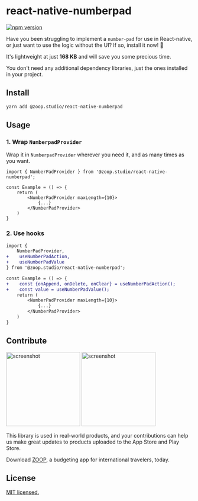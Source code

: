 # react-native-numberpad

[![npm version](https://badge.fury.io/js/@zoop.studio%2Freact-native-numberpad.svg)](https://badge.fury.io/js/@zoop.studio%2Freact-native-numberpad)

Have you been struggling to implement a `number-pad` for use in React-native, or just want to use the logic without the
UI? If so, install it now! 👊

It's lightweight at just **168 KB** and will save you some precious time.

You don't need any additional dependency libraries, just the ones installed in your project.

## Install

```bash
yarn add @zoop.studio/react-native-numberpad
```

## Usage

### 1. Wrap `NumberpadProvider`

Wrap it in `NumberpadProvider` wherever you need it, and as many times as you want.

```tsx
import { NumberPadProvider } from '@zoop.studio/react-native-numberpad';

const Example = () => {
    return (
        <NumberPadProvider maxLength={10}>
            {...}
        </NumberPadProvider>
    ) 
}
```

### 2. Use hooks

```diff
import {
    NumberPadProvider,
+    useNumberPadAction,
+    useNumberPadValue
} from '@zoop.studio/react-native-numberpad';

const Example = () => {
+    const {onAppend, onDelete, onClear} = useNumberPadAction();
+    const value = useNumberPadValue();
    return (
        <NumberPadProvider maxLength={10}>
            {...}
        </NumberPadProvider>
    ) 
}
```

## Contribute

<img alt='screenshot' src='https://is1-ssl.mzstatic.com/image/thumb/PurpleSource126/v4/36/71/1f/36711f17-705f-8c40-8c46-dc2450027edf/0a4a1814-a67b-45bf-9fad-c6e7510a87e6_6.5_U1112_U1167_U11bc_2.png/460x0w.webp' width='200' />
<img alt='screenshot' src='https://is1-ssl.mzstatic.com/image/thumb/PurpleSource116/v4/dd/14/0f/dd140f77-84f0-4ade-df18-4e0873b636d7/79f5000b-818f-4370-8a32-20a8a0712d83_6.5_U1112_U1167_U11bc_3.png/460x0w.webp' width='200' />

This library is used in real-world products, and your contributions can help us make great updates to products uploaded
to the App Store and Play Store.

Download [ZOOP](https://apps.apple.com/kr/app/zoop-%ED%95%B4%EC%99%B8%EC%97%AC%ED%96%89-%EA%B0%80%EA%B3%84%EB%B6%80/id6447391288),
a budgeting app for international travelers, today.

## License

[MIT licensed.](https://github.com/zoop-studio/react-native-numberpad/blob/main/LICENSE)
